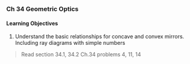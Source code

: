 ### Ch 34 Geometric Optics

#### Learning Objectives
1. Understand the basic relationships for concave and convex mirrors.     Including ray diagrams with simple numbers

> Read section 34.1, 34.2  Ch.34 problems 4, 11, 14
